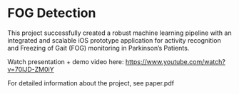 # FOG Detection
This project successfully created a robust machine learning pipeline with an integrated and scalable iOS prototype application for activity recognition and Freezing of Gait (FOG) monitoring in Parkinson’s Patients.


Watch presentation + demo video here: https://www.youtube.com/watch?v=70lJD-ZM0iY

For detailed information about the project, see paper.pdf
